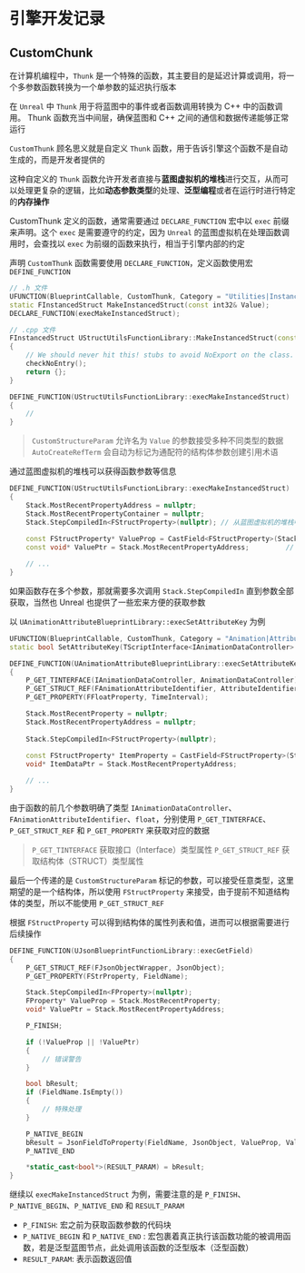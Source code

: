 # 引擎开发记录

## CustomChunk

在计算机编程中，`Thunk` 是一个特殊的函数，其主要目的是延迟计算或调用，将一个多参数函数转换为一个单参数的延迟执行版本

在 `Unreal` 中 `Thunk` 用于将蓝图中的事件或者函数调用转换为 C++ 中的函数调用。 Thunk 函数充当中间层，确保蓝图和 C++ 之间的通信和数据传递能够正常运行

`CustomThunk` 顾名思义就是自定义 `Thunk` 函数，用于告诉引擎这个函数不是自动生成的，而是开发者提供的

这种自定义的 `Thunk` 函数允许开发者直接与**蓝图虚拟机的堆栈**进行交互，从而可以处理更复杂的逻辑，比如**动态参数类型**的处理、**泛型编程**或者在运行时进行特定的**内存操作**

CustomThunk 定义的函数，通常需要通过 `DECLARE_FUNCTION` 宏中以 `exec` 前缀来声明。这个 `exec` 是需要遵守的约定，因为 `Unreal` 的蓝图虚拟机在处理函数调用时，会查找以 `exec` 为前缀的函数来执行，相当于引擎内部的约定

声明 `CustomThunk` 函数需要使用 `DECLARE_FUNCTION`，定义函数使用宏 `DEFINE_FUNCTION`

```cpp
// .h 文件
UFUNCTION(BlueprintCallable, CustomThunk, Category = "Utilities|Instanced Struct", meta = (CustomStructureParam = "Value", BlueprintInternalUseOnly="true", NativeMakeFunc))
static FInstancedStruct MakeInstancedStruct(const int32& Value);
DECLARE_FUNCTION(execMakeInstancedStruct);

// .cpp 文件
FInstancedStruct UStructUtilsFunctionLibrary::MakeInstancedStruct(const int32& Value)
{
	// We should never hit this! stubs to avoid NoExport on the class.
	checkNoEntry();
	return {};
}

DEFINE_FUNCTION(UStructUtilsFunctionLibrary::execMakeInstancedStruct)
{
    // 
}
```

> `CustomStructureParam` 允许名为 `Value` 的参数接受多种不同类型的数据
> `AutoCreateRefTerm` 会自动为标记为通配符的结构体参数创建引用术语

通过蓝图虚拟机的堆栈可以获得函数参数等信息

```cpp
DEFINE_FUNCTION(UStructUtilsFunctionLibrary::execMakeInstancedStruct)
{	
	Stack.MostRecentPropertyAddress = nullptr;	
	Stack.MostRecentPropertyContainer = nullptr;
	Stack.StepCompiledIn<FStructProperty>(nullptr);	// 从蓝图虚拟机的堆栈中获取下一个 FStructProperty 类型的属性，这通常是函数的参数
	
	const FStructProperty* ValueProp = CastField<FStructProperty>(Stack.MostRecentProperty);	// 尝试将获取到的属性转换为 FStructProperty 类型，这代表结构体
	const void* ValuePtr = Stack.MostRecentPropertyAddress;			// 获取目标结构体的地址

	// ...
}
```

如果函数存在多个参数，那就需要多次调用 `Stack.StepCompiledIn` 直到参数全部获取，当然也 Unreal 也提供了一些宏来方便的获取参数

以 `UAnimationAttributeBlueprintLibrary::execSetAttributeKey` 为例

```cpp
UFUNCTION(BlueprintCallable, CustomThunk, Category = "Animation|Attributes", meta=(CustomStructureParam="Value", BlueprintInternalUseOnly="true"))
static bool SetAttributeKey(TScriptInterface<IAnimationDataController> AnimationDataController, const FAnimationAttributeIdentifier& AttributeIdentifier, float Time, const int32& Value);

DEFINE_FUNCTION(UAnimationAttributeBlueprintLibrary::execSetAttributeKey)
{
	P_GET_TINTERFACE(IAnimationDataController, AnimationDataController);
	P_GET_STRUCT_REF(FAnimationAttributeIdentifier, AttributeIdentifier);
	P_GET_PROPERTY(FFloatProperty, TimeInterval);

	Stack.MostRecentProperty = nullptr;
	Stack.MostRecentPropertyAddress = nullptr;
	
	Stack.StepCompiledIn<FStructProperty>(nullptr);
	
	const FStructProperty* ItemProperty = CastField<FStructProperty>(Stack.MostRecentProperty);
	void* ItemDataPtr = Stack.MostRecentPropertyAddress;

	// ...
}
```

由于函数的前几个参数明确了类型 `IAnimationDataController`、`FAnimationAttributeIdentifier`、`float`，分别使用 `P_GET_TINTERFACE`、`P_GET_STRUCT_REF` 和 `P_GET_PROPERTY` 来获取对应的数据

> `P_GET_TINTERFACE` 获取接口（Interface）类型属性
> `P_GET_STRUCT_REF` 获取结构体（STRUCT）类型属性

最后一个传递的是 `CustomStructureParam` 标记的参数，可以接受任意类型，这里期望的是一个结构体，所以使用 `FStructProperty` 来接受，由于提前不知道结构体的类型，所以不能使用 `P_GET_STRUCT_REF`

根据 `FStructProperty` 可以得到结构体的属性列表和值，进而可以根据需要进行后续操作

```cpp
DEFINE_FUNCTION(UJsonBlueprintFunctionLibrary::execGetField)
{
	P_GET_STRUCT_REF(FJsonObjectWrapper, JsonObject);
	P_GET_PROPERTY(FStrProperty, FieldName);

	Stack.StepCompiledIn<FProperty>(nullptr);
	FProperty* ValueProp = Stack.MostRecentProperty;
	void* ValuePtr = Stack.MostRecentPropertyAddress;

	P_FINISH;

	if (!ValueProp || !ValuePtr)
	{
		// 错误警告
	}

	bool bResult;
	if (FieldName.IsEmpty())
	{
		// 特殊处理
	}

	P_NATIVE_BEGIN
	bResult = JsonFieldToProperty(FieldName, JsonObject, ValueProp, ValuePtr);
	P_NATIVE_END

	*static_cast<bool*>(RESULT_PARAM) = bResult;
}
```

继续以 `execMakeInstancedStruct` 为例，需要注意的是 `P_FINISH`、`P_NATIVE_BEGIN`、`P_NATIVE_END` 和 `RESULT_PARAM`

- `P_FINISH`: 宏之前为获取函数参数的代码块
- `P_NATIVE_BEGIN` 和 `P_NATIVE_END` : 宏包裹着真正执行该函数功能的被调用函数，若是泛型蓝图节点，此处调用该函数的泛型版本（泛型函数）
- `RESULT_PARAM`: 表示函数返回值

